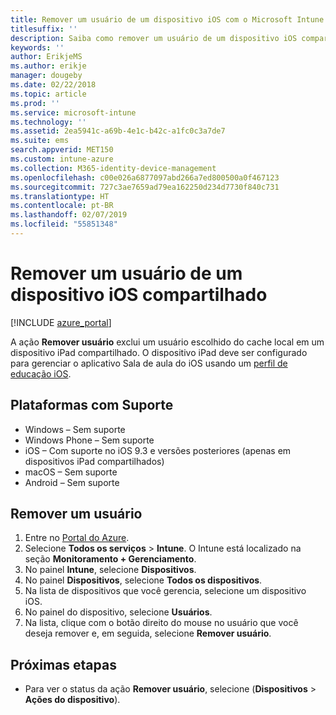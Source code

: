 ```yaml
---
title: Remover um usuário de um dispositivo iOS com o Microsoft Intune
titlesuffix: ''
description: Saiba como remover um usuário de um dispositivo iOS compartilhado com o Intune.
keywords: ''
author: ErikjeMS
ms.author: erikje
manager: dougeby
ms.date: 02/22/2018
ms.topic: article
ms.prod: ''
ms.service: microsoft-intune
ms.technology: ''
ms.assetid: 2ea5941c-a69b-4e1c-b42c-a1fc0c3a7de7
ms.suite: ems
search.appverid: MET150
ms.custom: intune-azure
ms.collection: M365-identity-device-management
ms.openlocfilehash: c00e026a6877097abd266a7ed800500a0f467123
ms.sourcegitcommit: 727c3ae7659ad79ea162250d234d7730f840c731
ms.translationtype: HT
ms.contentlocale: pt-BR
ms.lasthandoff: 02/07/2019
ms.locfileid: "55851348"
---
```

# <a name="remove-a-user-from-a-shared-ios-device"></a>Remover um usuário de um dispositivo iOS compartilhado


[!INCLUDE [azure_portal](./includes/azure_portal.md)]

A ação **Remover usuário** exclui um usuário escolhido do cache local em um dispositivo iPad compartilhado. O dispositivo iPad deve ser configurado para gerenciar o aplicativo Sala de aula do iOS usando um [perfil de educação iOS](education-settings-configure-ios.md). 

## <a name="supported-platforms"></a>Plataformas com Suporte

- Windows – Sem suporte
- Windows Phone – Sem suporte
- iOS – Com suporte no iOS 9.3 e versões posteriores (apenas em dispositivos iPad compartilhados)
- macOS – Sem suporte
- Android – Sem suporte

## <a name="remove-a-user"></a>Remover um usuário

1. Entre no [Portal do Azure](https://portal.azure.com).
2. Selecione **Todos os serviços** > **Intune**. O Intune está localizado na seção **Monitoramento + Gerenciamento**.
3. No painel **Intune**, selecione **Dispositivos**.
4. No painel **Dispositivos**, selecione **Todos os dispositivos**.
5. Na lista de dispositivos que você gerencia, selecione um dispositivo iOS.
6. No painel do dispositivo, selecione **Usuários**.
7. Na lista, clique com o botão direito do mouse no usuário que você deseja remover e, em seguida, selecione **Remover usuário**.

## <a name="next-steps"></a>Próximas etapas

- Para ver o status da ação **Remover usuário**, selecione (**Dispositivos** > **Ações do dispositivo**).
